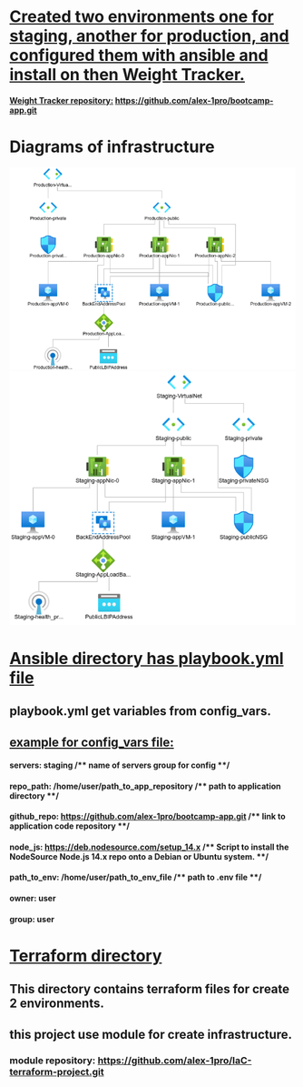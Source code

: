 # <ins>Created two environments one for staging, another for production, and configured them with ansible and install on then Weight Tracker.</ins>

#### <ins>Weight Tracker repository:</ins> https://github.com/alex-1pro/bootcamp-app.git


#  Diagrams of infrastructure
![](images/production-env.png) ![](images/staging-env.png)



# <ins>Ansible directory has playbook.yml file<ins>
## playbook.yml get variables from config_vars.
## <ins>example for config_vars file:</ins>

#### servers: staging   /** name of servers group for config **/
#### repo_path: /home/user/path_to_app_repository  /** path to application directory  **/
#### github_repo: https://github.com/alex-1pro/bootcamp-app.git  /** link to application code repository **/
#### node_js: https://deb.nodesource.com/setup_14.x  /** Script to install the NodeSource Node.js 14.x repo onto a Debian or Ubuntu system. **/
#### path_to_env: /home/user/path_to_env_file  /** path to .env file **/
#### owner: user 
#### group: user

# <ins>Terraform directory<ins>
## This directory contains terraform files for create 2 environments.
## this project use module for create infrastructure.
### module repository: https://github.com/alex-1pro/IaC-terraform-project.git
